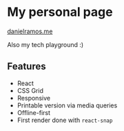 # My personal page

[danielramos.me](https://danielramos.me)

Also my tech playground :)

## Features

-   React
-   CSS Grid
-   Responsive
-   Printable version via media queries
-   Offline-first
-   First render done with `react-snap`
